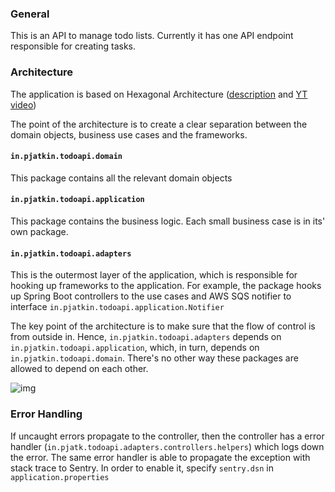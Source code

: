 ### General

This is an API to manage todo lists. Currently it has one API endpoint responsible for creating tasks.

### Architecture
The application is based on Hexagonal Architecture ([description](https://blog.ndepend.com/hexagonal-architecture) and [YT video](https://www.youtube.com/watch?v=cPH5AiqLQTo))

The point of the architecture is to create a clear separation between the domain objects, business use cases and the frameworks.

#### `in.pjatkin.todoapi.domain`
This package contains all the relevant domain objects

#### `in.pjatkin.todoapi.application`
This package contains the business logic. Each small business case is in its' own package.

#### `in.pjatkin.todoapi.adapters` 
This is the outermost layer of the application, which is responsible for hooking up frameworks to the application.
For example, the package hooks up Spring Boot controllers to the use cases and AWS SQS notifier to interface `in.pjatkin.todoapi.application.Notifier`

The key point of the architecture is to make sure that the flow of control is from outside in. Hence, `in.pjatkin.todoapi.adapters` depends on `in.pjatkin.todoapi.application`, which, in turn, depends on `in.pjatkin.todoapi.domain`.
There's no other way these packages are allowed to depend on each other.

![img](https://i.imgur.com/7Dv4G9k.png)

### Error Handling
If uncaught errors propagate to the controller, then the controller has a error handler (`in.pjatk.todoapi.adapters.controllers.helpers`) which logs down the error.
The same error handler is able to propagate the exception with stack trace to Sentry. In order to enable it, specify `sentry.dsn` in `application.properties`
